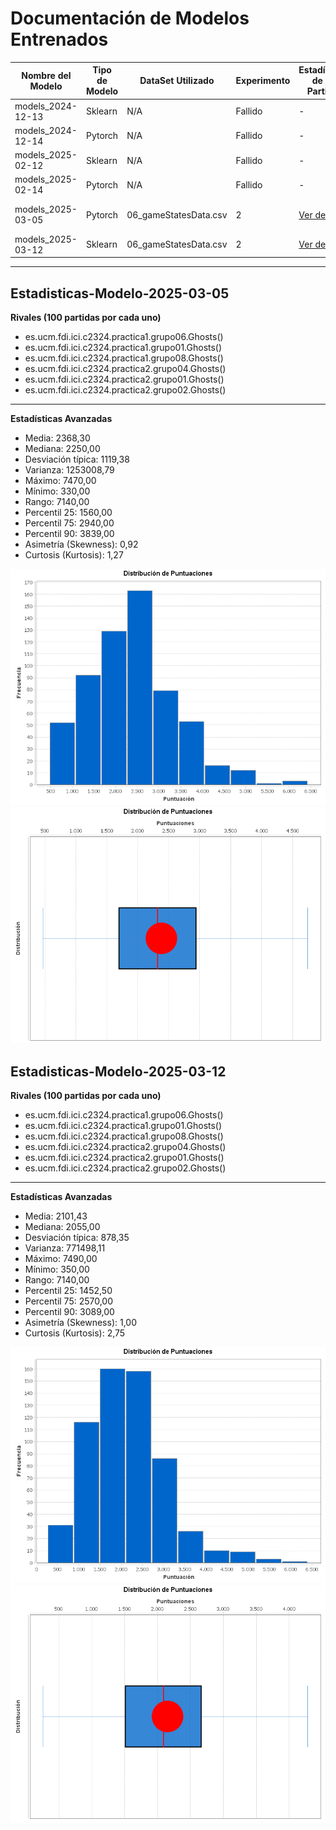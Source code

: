 # Documentación de Modelos Entrenados

| Nombre del Modelo | Tipo de Modelo | DataSet Utilizado     | Experimento | Estadísticas de las Partidas                                                            | Estadísticas específicas del modelo |
|-------------------|----------------|-----------------------|------------|-----------------------------------------------------------------------------------------|-----------------------------|
| models_2024-12-13 | Sklearn        | N/A                   | Fallido    | -                                                                                       | -                           |
| models_2024-12-14 | Pytorch        | N/A                   | Fallido    | -                                                                                       | -                           |
| models_2025-02-12 | Sklearn        | N/A                   | Fallido    | -                                                                                       | -                           |
| models_2025-02-14 | Pytorch        | N/A                   | Fallido    | -                                                                                       | -                           |
| models_2025-03-05 | Pytorch        | 06_gameStatesData.csv | 2          | [Ver detalles](#estadisticas-modelo-2025-03-05 "Ir a sección detallada de estadísticas")| **Accuracy**= ?? %, **F1**= ??, **etc...** |
| models_2025-03-12 | Sklearn        | 06_gameStatesData.csv | 2          | [Ver detalles](#estadisticas-modelo-2025-03-12 "Ir a sección detallada de estadísticas")                                                                   | Pendiente de análisis       |

---

## Estadisticas-Modelo-2025-03-05
**Rivales (100 partidas por cada uno)**  
- es.ucm.fdi.ici.c2324.practica1.grupo06.Ghosts()  
- es.ucm.fdi.ici.c2324.practica1.grupo01.Ghosts()  
- es.ucm.fdi.ici.c2324.practica1.grupo08.Ghosts()  
- es.ucm.fdi.ici.c2324.practica2.grupo04.Ghosts()  
- es.ucm.fdi.ici.c2324.practica2.grupo01.Ghosts()  
- es.ucm.fdi.ici.c2324.practica2.grupo02.Ghosts()

------

**Estadísticas Avanzadas**  
- Media: 2368,30  
- Mediana: 2250,00  
- Desviación típica: 1119,38  
- Varianza: 1253008,79  
- Máximo: 7470,00  
- Mínimo: 330,00  
- Rango: 7140,00  
- Percentil 25: 1560,00  
- Percentil 75: 2940,00  
- Percentil 90: 3839,00  
- Asimetría (Skewness): 0,92  
- Curtosis (Kurtosis): 1,27

![Resultado](images\pytorch_models_2025-03-05_histograma.png)
![Resultado](images\pytorch_models_2025-03-05_boxplot.png)


## Estadisticas-Modelo-2025-03-12
**Rivales (100 partidas por cada uno)**  
- es.ucm.fdi.ici.c2324.practica1.grupo06.Ghosts()  
- es.ucm.fdi.ici.c2324.practica1.grupo01.Ghosts()  
- es.ucm.fdi.ici.c2324.practica1.grupo08.Ghosts()  
- es.ucm.fdi.ici.c2324.practica2.grupo04.Ghosts()  
- es.ucm.fdi.ici.c2324.practica2.grupo01.Ghosts()  
- es.ucm.fdi.ici.c2324.practica2.grupo02.Ghosts()

------

**Estadísticas Avanzadas**  
- Media: 2101,43  
- Mediana: 2055,00
- Desviación típica: 878,35
- Varianza: 771498,11 
- Máximo: 7490,00 
- Mínimo: 350,00  
- Rango: 7140,00  
- Percentil 25: 1452,50  
- Percentil 75: 2570,00 
- Percentil 90: 3089,00  
- Asimetría (Skewness): 1,00
- Curtosis (Kurtosis): 2,75

![Resultado](images\sklearn_models_2025-03-12_histograma.png)
![Resultado](images\sklearn_models_2025-03-12_boxplot.png)
